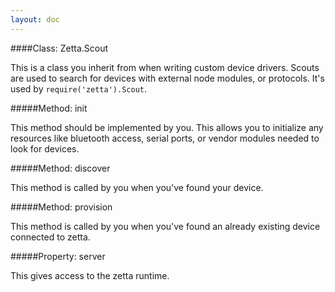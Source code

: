 ```yaml
---
layout: doc
---
```


####Class: Zetta.Scout

This is a class you inherit from when writing custom device drivers. Scouts are used to search for devices with external node modules, or protocols.
It's used by `require('zetta').Scout`.


#####Method: init

This method should be implemented by you. This allows you to initialize any resources like bluetooth access, serial ports, or
vendor modules needed to look for devices.

#####Method: discover

This method is called by you when you've found your device.

#####Method: provision

This method is called by you when you've found an already existing device connected to zetta.

#####Property: server

This gives access to the zetta runtime.
